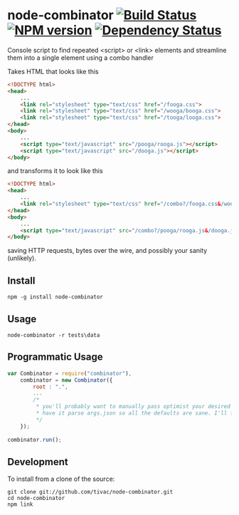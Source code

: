 node-combinator [![Build Status](https://travis-ci.org/tivac/node-combinator.png?branch=master)](https://travis-ci.org/tivac/node-combinator) [![NPM version](https://badge.fury.io/js/combinator.png)](http://badge.fury.io/js/combinator) [![Dependency Status](https://gemnasium.com/tivac/node-combinator.png)](https://gemnasium.com/tivac/node-combinator)
===============
Console script to find repeated &lt;script&gt; or &lt;link&gt; elements and streamline them into a single element using a combo handler

Takes HTML that looks like this

```html
<!DOCTYPE html>
<head>
    ...
    <link rel="stylesheet" type="text/css" href="/fooga.css">
    <link rel="stylesheet" type="text/css" href="/wooga/booga.css">
    <link rel="stylesheet" type="text/css" href="/tooga/looga.css">
</head>
<body>
    ...
    <script type="text/javascript" src="/pooga/rooga.js"></script>
    <script type="text/javascript" src="/dooga.js"></script>
</body>
```

and transforms it to look like this

```html
<!DOCTYPE html>
<head>
    ...
    <link rel="stylesheet" type="text/css" href="/combo?/fooga.css&/wooga/booga.css&/tooga/looga.css">
</head>
<body>
    ...
    <script type="text/javascript" src="/combo?/pooga/rooga.js&/dooga.js"></script>
</body>
```
    
saving HTTP requests, bytes over the wire, and possibly your sanity (unlikely).

## Install ##

    npm -g install node-combinator

## Usage ##

    node-combinator -r tests\data
    
## Programmatic Usage ##

```javascript
var Combinator = require("combinator"),
    combinator = new Combinator({
        root : ".",
        ...
        /*
         * you'll probably want to manually pass optimist your desired args & then
         * have it parse args.json so all the defaults are sane. I'll fix that later I geuss.
         */
    });
    
combinator.run();
```

## Development ##

To install from a clone of the source:

    git clone git://github.com/tivac/node-combinator.git
    cd node-combinator
    npm link
